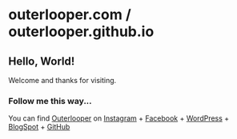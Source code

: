 # outerlooper.com / outerlooper.github.io

## Hello, World!
Welcome and thanks for visiting.

### Follow me this way...
You can find [Outerlooper](https://www.outerlooper.com) on 
[Instagram](https://www.instagram.com/outerlooper/) + 
[Facebook](https://www.facebook.com/outerlooper) + 
[WordPress](https://outerlooper.wordpress.com/) + 
[BlogSpot](http://outerlooper.blogspot.com/) + 
[GitHub](https://github.com/outerlooper)